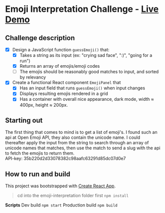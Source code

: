 # Emoji Interpretation Challenge - [Live Demo](https://stark-chamber-41619.herokuapp.com/)
## Challenge description
- [x] Design a JavaScript function `guessEmoji()` that:
  - [x] Takes a string as its input (ex: "crying sad face", ":)", "going for a run")
  - [x] Returns an array of emojis/emoji codes
  - [ ] The emojis should be reasonably good matches to input, and sorted by relevancy
- [x] Create a functional React component `EmojiPanel` that
  - [x] Has an input field that runs `guessEmoji()` when input changes
  - [x] Displays resulting emojis rendered in a grid
  - [x] Has a container with overall nice appearance, dark mode, width ≈ 400px, height ≈ 200px.

## Starting out
The first thing that comes to mind is to get a list of emoji's. I found such an api at Open Emoji API, they also contain the unicode name. I could thereafter apply the input from the string to search through an array of unicode names that matches, then use the match to send a slug with the api to fetch the emojis to return them.  
API-key: 35b220d2d33078382c98aafc63291d85dc07d0e7

## How to run and build 
This project was bootstrapped with [Create React App](https://github.com/facebook/create-react-app).

> cd into the emoji-interpretation folder first
`npm install`

**Scripts**
Dev build
`npm start`
Production build
`npm build`
